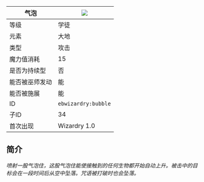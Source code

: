 | 气泡 |![](https://github.com/Electroblob77/Wizardry/blob/1.12.2/src/main/resources/assets/ebwizardry/textures/spells/bubble.png)|
|---|---|
| 等级 | 学徒 |
| 元素 | 大地 |
| 类型 | 攻击 |
| 魔力值消耗 | 15 |
| 是否为持续型 | 否 |
| 能否被巫师发动 | 能 |
| 能否被施展 | 能 |
| ID | `ebwizardry:bubble` |
| 子ID | 34 |
| 首次出现 | Wizardry 1.0 |
## 简介  
_喷射一股气泡住，这股气泡住能使接触到的任何生物都开始自动上升。被击中的目标会在一段时间后从空中坠落。咒语被打破时也会坠落。_
